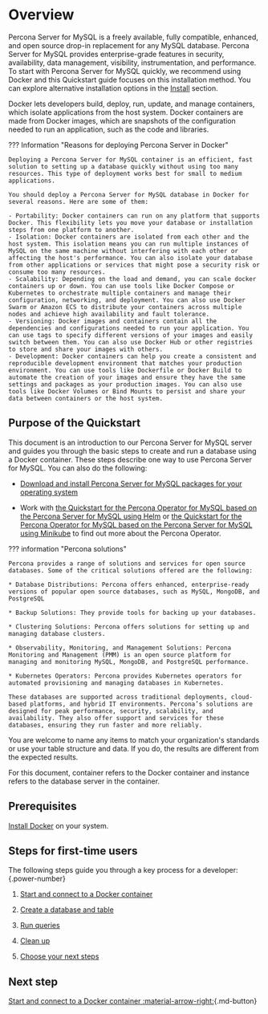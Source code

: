 # Overview

Percona Server for MySQL is a freely available, fully compatible, enhanced, and open source drop-in replacement for any MySQL database. Percona Server for MySQL provides enterprise-grade features in security, availability, data management, visibility, instrumentation, and performance. To start with Percona Server for MySQL quickly, we recommend using Docker and this Quickstart guide focuses on this installation method. You can explore alternative installation options in the [Install] section.

Docker lets developers build, deploy, run, update, and manage containers, which isolate applications from the host system. Docker containers are made from Docker images, which are snapshots of the configuration needed to run an application, such as the code and libraries.

??? Information "Reasons for deploying Percona Server in Docker"

    Deploying a Percona Server for MySQL container is an efficient, fast solution to setting up a database quickly without using too many resources. This type of deployment works best for small to medium applications.

    You should deploy a Percona Server for MySQL database in Docker for several reasons. Here are some of them:

    - Portability: Docker containers can run on any platform that supports Docker. This flexibility lets you move your database or installation steps from one platform to another.
    - Isolation: Docker containers are isolated from each other and the host system. This isolation means you can run multiple instances of MySQL on the same machine without interfering with each other or affecting the host's performance. You can also isolate your database from other applications or services that might pose a security risk or consume too many resources.
    - Scalability: Depending on the load and demand, you can scale docker containers up or down. You can use tools like Docker Compose or Kubernetes to orchestrate multiple containers and manage their configuration, networking, and deployment. You can also use Docker Swarm or Amazon ECS to distribute your containers across multiple nodes and achieve high availability and fault tolerance.
    - Versioning: Docker images and containers contain all the dependencies and configurations needed to run your application. You can use tags to specify different versions of your images and easily switch between them. You can also use Docker Hub or other registries to store and share your images with others.
    - Development: Docker containers can help you create a consistent and reproducible development environment that matches your production environment. You can use tools like Dockerfile or Docker Build to automate the creation of your images and ensure they have the same settings and packages as your production images. You can also use tools like Docker Volumes or Bind Mounts to persist and share your data between containers or the host system.

## Purpose of the Quickstart

This document is an introduction to our Percona Server for MySQL server and guides you through the basic steps to create and run a database using a Docker container. These steps describe one way to use Percona Server for MySQL. You can also do the following:

* [Download and install Percona Server for MySQL packages for your operating system](installation.md)

* Work with [the Quickstart for the Percona Operator for MySQL based on the Percona Server for MySQL using Helm] or [the Quickstart for the Percona Operator for MySQL based on the Percona Server for MySQL using Minikube] to find out more about the Percona Operator.

??? information "Percona solutions"

    Percona provides a range of solutions and services for open source databases. Some of the critical solutions offered are the following:

    * Database Distributions: Percona offers enhanced, enterprise-ready versions of popular open source databases, such as MySQL, MongoDB, and PostgreSQL
  
    * Backup Solutions: They provide tools for backing up your databases.

    * Clustering Solutions: Percona offers solutions for setting up and managing database clusters.

    * Observability, Monitoring, and Management Solutions: Percona Monitoring and Management (PMM) is an open source platform for managing and monitoring MySQL, MongoDB, and PostgreSQL performance.

    * Kubernetes Operators: Percona provides Kubernetes operators for automated provisioning and managing databases in Kubernetes.

    These databases are supported across traditional deployments, cloud-based platforms, and hybrid IT environments. Percona’s solutions are designed for peak performance, security, scalability, and availability. They also offer support and services for these databases, ensuring they run faster and more reliably.

You are welcome to name any items to match your organization's standards or use your table structure and data. If you do, the results are different from the expected results. 

For this document, container refers to the Docker container and instance refers to the database server in the container.

## Prerequisites

[Install Docker](https://docs.docker.com/get-docker/) on your system.

## Steps for first-time users

The following steps guide you through a key process for a developer:
{.power-number}

1. [Start and connect to a Docker container](quickstart-docker.md)

2. [Create a database and table](quickstart-database.md)

3. [Run queries](quickstart-queries.md)

4. [Clean up](quickstart-exit.md)

5. [Choose your next steps](quickstart-next-steps.md)

## Next step

[Start and connect to a Docker container :material-arrow-right:](quickstart-docker.md){.md-button}


[the Quickstart for the Percona Operator for MySQL based on the Percona Server for MySQL using Helm]: https://docs.percona.com/percona-operator-for-mysql/ps/helm.html

[the Quickstart for the Percona Operator for MySQL based on the Percona Server for MySQL using Minikube]: https://docs.percona.com/percona-operator-for-mysql/ps/minikube.html

[Install]: installation.md

